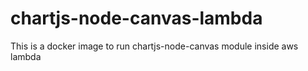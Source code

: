 # chartjs-node-canvas-lambda
This is a docker image to run chartjs-node-canvas module inside aws lambda
